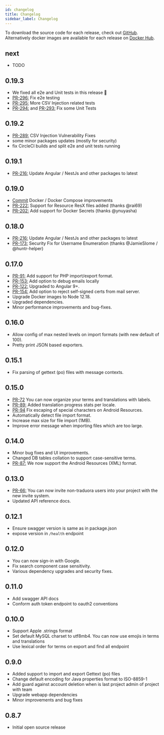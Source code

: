 ```yaml
---
id: changelog
title: Changelog
sidebar_label: Changelog
---
```


To download the source code for each release, check out [GitHub](https://github.com/ever-co/ever-traduora/releases). Alternatively docker images are available for each release on [Docker Hub](https://cloud.docker.com/u/everco/repository/docker/everco/ever-traduora).

## next

- TODO

## 0.19.3

- We fixed all e2e and Unit tests in this release :rocket:
- [PR-296:](https://github.com/ever-co/ever-traduora/pull/296) Fix e2e testing
- [PR-295:](https://github.com/ever-co/ever-traduora/pull/295) More CSV Injection related tests
- [PR-294:](https://github.com/ever-co/ever-traduora/pull/294) and [PR-293:](https://github.com/ever-co/ever-traduora/pull/293) Fix some Unit Tests

## 0.19.2

- [PR-289:](https://github.com/ever-co/ever-traduora/pull/289) CSV Injection Vulnerability Fixes
- some minor packages updates (mostly for security)
- fix CircleCI builds and split e2e and unit tests running

## 0.19.1

- [PR-216:](https://github.com/ever-co/ever-traduora/pull/253) Update Angular / NestJs and other packages to latest

## 0.19.0

- [Commit](https://github.com/ever-co/ever-traduora/commit/7173276f9c049f4a8db7e7bf47fa27667421ab2c) Docker / Docker Compose improvements
- [PR-222:](https://github.com/ever-co/ever-traduora/pull/222) Support for Resource ResX files added (thanks @rai69)
- [PR-202:](https://github.com/ever-co/ever-traduora/pull/202) Add support for Docker Secrets (thanks @ynuyasha)

## 0.18.0

- [PR-216:](https://github.com/ever-co/ever-traduora/pull/216) Update Angular / NestJs and other packages to latest
- [PR-173:](https://github.com/ever-co/ever-traduora/pull/173) Security Fix for Username Enumeration (thanks @JamieSlome / @huntr-helper)

## 0.17.0

- [PR-91:](https://github.com/ever-co/ever-traduora/pull/91) Add support for PHP import/export format.
- [PR-153:](https://github.com/ever-co/ever-traduora/pull/153) Add option to debug emails locally
- [PR-122:](https://github.com/ever-co/ever-traduora/pull/122) Upgraded to Angular 9+.
- [PR-154:](https://github.com/ever-co/ever-traduora/pull/154) Add option to reject self-signed certs from mail server.
- Upgrade Docker images to Node 12.18.
- Upgraded dependencies.
- Minor performance improvements and bug-fixes.

## 0.16.0

- Allow config of max nested levels on import formats (with new default of 100).
- Pretty print JSON based exporters.

## 0.15.1

- Fix parsing of gettext (po) files with message contexts.

## 0.15.0

- [PR-72](https://github.com/ever-co/ever-traduora/pull/72) You can now organize your terms and translations with labels.
- [PR-89:](https://github.com/ever-co/ever-traduora/pull/89) Added translation progress stats per locale.
- [PR-94](https://github.com/ever-co/ever-traduora/pull/94) Fix escaping of special characters on Android Resources.
- Automatically detect file import format.
- Increase max size for file import (1MB).
- Improve error message when importing files which are too large.

## 0.14.0

- Minor bug fixes and UI improvements.
- Changed DB tables collation to support case-sensitive terms.
- [PR-87:](https://github.com/ever-co/ever-traduora/pull/87) We now support the Android Resources (XML) format.

## 0.13.0

- [PR-66:](https://github.com/ever-co/ever-traduora/pull/66) You can now invite non-traduora users into your project with the new invite system.
- Updated API reference docs.

## 0.12.1

- Ensure swagger version is same as in package.json
- expose version in `/health` endpoint

## 0.12.0

- You can now sign-in with Google.
- Fix search component case sensitivity.
- Various dependency upgrades and security fixes.

## 0.11.0

- Add swagger API docs
- Conform auth token endpoint to oauth2 conventions

## 0.10.0

- Support Apple .strings format
- Set default MySQL charset to utf8mb4. You can now use emojis in terms and translations
- Use lexical order for terms on export and find all endpoint

## 0.9.0

- Added support to import and export Gettext (po) files
- Change default encoding for Java properties format to ISO-8859-1
- Add guard against account deletion when is last project admin of project with team
- Upgrade webapp dependencies
- Minor improvements and bug fixes

## 0.8.7

- Initial open source release
